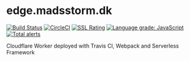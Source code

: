 # edge.madsstorm.dk

[![Build Status](https://travis-ci.org/madsstorm/edge.madsstorm.dk.svg?branch=master)](https://travis-ci.org/madsstorm/edge.madsstorm.dk)
[![CircleCI](https://circleci.com/gh/madsstorm/edge.madsstorm.dk.svg?style=svg)](https://circleci.com/gh/madsstorm/edge.madsstorm.dk)
[![SSL Rating](https://sslbadge.org/?domain=edge.madsstorm.dk)](https://www.ssllabs.com/ssltest/analyze.html?d=edge.madsstorm.dk)
[![Language grade: JavaScript](https://img.shields.io/lgtm/grade/javascript/g/madsstorm/edge.madsstorm.dk.svg?logo=lgtm&logoWidth=18)](https://lgtm.com/projects/g/madsstorm/edge.madsstorm.dk/context:javascript)
[![Total alerts](https://img.shields.io/lgtm/alerts/g/madsstorm/edge.madsstorm.dk.svg?logo=lgtm&logoWidth=18)](https://lgtm.com/projects/g/madsstorm/edge.madsstorm.dk/alerts/)

Cloudflare Worker deployed with Travis CI, Webpack and Serverless Framework
